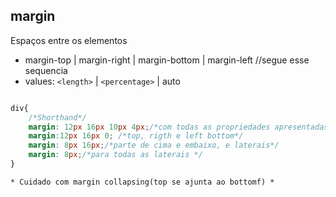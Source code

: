## margin

Espaços entre os elementos 

- margin-top | margin-right | margin-bottom | margin-left //segue esse sequencia
- values: `<length>` | `<percentage>` | auto

```css

div{
    /*Shorthand*/
    margin: 12px 16px 10px 4px;/*com todas as propriedades apresentadas ali em cima*/
    margin:12px 16px 0; /*top, rigth e left bottom*/
    margin: 8px 16px;/*parte de cima e embaixo, e laterais*/
    margin: 8px;/*para todas as laterais */
}
```
    * Cuidado com margin collapsing(top se ajunta ao bottomf) *